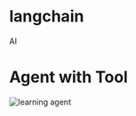 # langchain
AI

# Agent with Tool
![learning agent](https://github.com/user-attachments/assets/49104bc8-a414-42a1-abc3-4799219a8750)

